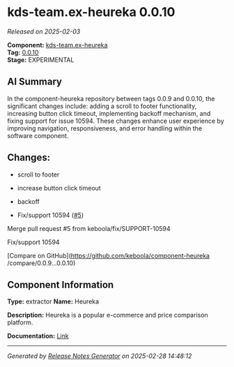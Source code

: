 #  kds-team.ex-heureka 0.0.10

_Released on 2025-02-03_

**Component:** [kds-team.ex-heureka](https://github.com/keboola/component-heureka)  
**Tag:** [0.0.10](https://github.com/keboola/component-heureka/releases/tag/0.0.10)  
**Stage:** EXPERIMENTAL


## AI Summary
In the component-heureka repository between tags 0.0.9 and 0.0.10, the significant changes include: adding a scroll to footer functionality, increasing button click timeout, implementing backoff mechanism, and fixing support for issue 10594. These changes enhance user experience by improving navigation, responsiveness, and error handling within the software component.



## Changes:


- scroll to footer 




- increase button click timeout 




- backoff 




- Fix/support 10594 ([#5](https://github.com/keboola/component-heureka/pull/5))

Merge pull request #5 from keboola/fix/SUPPORT-10594

Fix/support 10594




[Compare on GitHub](https://github.com/keboola/component-heureka
/compare/0.0.9...0.0.10)



## Component Information
**Type:** extractor
**Name:** Heureka

**Description:** Heureka is a popular e-commerce and price comparison platform.


**Documentation:** [Link](https://github.com/keboola/component-heureka/blob/main/README.md)



---
_Generated by [Release Notes Generator](https://github.com/keboola/release-notes-generator)
on 2025-02-28 14:48:12_